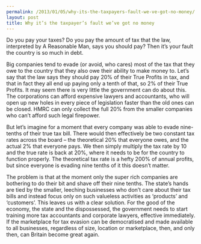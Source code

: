 ```yaml
---
permalink: /2013/01/05/why-its-the-taxpayers-fault-we-ve-got-no-money/
layout: post
title: Why it’s the taxpayer’s fault we’ve got no money
---
```

Do you pay your taxes? Do you pay the amount of tax that the law, interpreted by A Reasonable Man, says you should pay? Then it’s your fault the country is so much in debt.

Big companies tend to evade (or avoid, who cares) most of the tax that they owe to the country that they also owe their ability to make money to. Let’s say that the law says they should pay 20% of their True Profits in tax, and that in fact they all end up paying only a tenth of that, so 2% of their True Profits. It may seem there is very little the government can do about this. The corporations can afford expensive lawyers and accountants, who will open up new holes in every piece of legislation faster than the old ones can be closed. HMRC can only collect the full 20% from the smaller companies who can’t afford such legal firepower.

But let’s imagine for a moment that every company was able to evade nine-tenths of their true tax bill. There would then effectively be two constant tax rates across the board – the theoretical 20% that everyone owes, and the actual 2% that everyone pays. We then simply multiply the tax rate by 10 and the true rate is back at 20%, where it needs to be for the country to function properly. The theoretical tax rate is a hefty 200% of annual profits, but since everyone is evading nine tenths of it this doesn’t matter.

The problem is that at the moment only the super rich companies are bothering to do their bit and shave off their nine tenths. The state’s hands are tied by the smaller, leeching businesses who don’t care about their tax bills and instead focus only on such valueless activities as ‘products’ and ‘customers’. This leaves us with a clear solution. For the good of the economy, the state and the dispossessed, the government needs to start training more tax accountants and corporate lawyers, effective immediately. If the marketplace for tax evasion can be democratised and made available to all businesses, regardless of size, location or marketplace, then, and only then, can Britain become great again.
